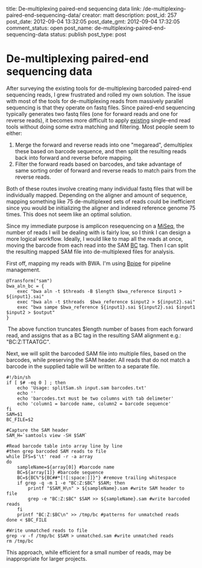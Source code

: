 title: De-multiplexing paired-end sequencing data
link: /de-multiplexing-paired-end-sequencing-data/
creator: matt
description: 
post_id: 257
post_date: 2012-09-04 13:32:05
post_date_gmt: 2012-09-04 17:32:05
comment_status: open
post_name: de-multiplexing-paired-end-sequencing-data
status: publish
post_type: post

# De-multiplexing paired-end sequencing data

After surveying the existing tools for de-multiplexing barcoded paired-end sequencing reads, I grew frustrated and rolled my own solution. The issue with most of the tools for de-multiplexing reads from massively parallel sequencing is that they operate on fastq files. Since paired-end sequencing typically generates two fastq files (one for forward reads and one for reverse reads), it becomes more difficult to apply [existing](http://hannonlab.cshl.edu/fastx_toolkit/commandline.html#fastx_barcode_splitter_usage) single-end read tools without doing some extra matching and filtering. Most people seem to either:

  1. Merge the forward and reverse reads into one "megaread", demultiplex these based on barcode sequence, and then split the resulting reads back into forward and reverse before mapping.
  2. Filter the forward reads based on barcodes, and take advantage of same sorting order of forward and reverse reads to match pairs from the reverse reads.

Both of these routes involve creating many individual fastq files that will be individually mapped. Depending on the aligner and amount of sequence, mapping something like 75 de-multiplexed sets of reads could be inefficient since you would be initializing the aligner and indexed reference genome 75 times. This does not seem like an optimal solution.

Since my immediate purpose is amplicon resequencing on a [MiSeq](http://www.illumina.com/systems/miseq.ilmn), the number of reads I will be dealing with is fairly low, so I think I can design a more logical workflow. Ideally, I would like to map all the reads at once, moving the barcode from each read into the SAM [BC](http://samtools.sourceforge.net/SAM1.pdf) tag. Then I can split the resulting mapped SAM file into de-multiplexed files for analysis.

First off, mapping my reads with BWA. I'm using [Bpipe](http://code.google.com/p/bpipe/) for pipeline management.
    
    @Transform("sam")
    bwa_aln_bc = {
        exec "bwa aln -t $threads -B $length $bwa_reference $input1 > ${input1}.sai"
        exec "bwa aln -t $threads  $bwa_reference $input2 > ${input2}.sai"
        exec "bwa sampe $bwa_reference ${input1}.sai ${input2}.sai $input1 $input2 > $output"
    }

 The above function truncates $length number of bases from each forward read, and assigns that as a BC tag in the resulting SAM alignment e.g.: "BC:Z:TTAATGC".

Next, we will split the barcoded SAM file into multiple files, based on the barcodes, while preserving the SAM header. All reads that do not match a barcode in the supplied table will be written to a separate file.
    
    #!/bin/sh
    if [ $# -eq 0 ] ; then
        echo 'Usage: splitSam.sh input.sam barcodes.txt'
        echo ''
        echo 'barcodes.txt must be two columns with tab delimeter'
        echo 'column1 = barcode name, column2 = barcode sequence'
    fi
    SAM=$1
    BC_FILE=$2
    
    #Capture the SAM header
    SAM_H=`samtools view -SH $SAM`
    
    #Read barcode table into array line by line
    #then grep barcoded SAM reads to file
    while IFS=$'\t' read -r -a array
    do
        sampleName=${array[0]} #barcode name
        BC=${array[1]} #barcode sequence
        BC=${BC%"${BC##*[![:space:]]}"} #remove trailing whitespace
        if grep -q -m 1 -e "BC:Z:$BC" $SAM; then
            printf "$SAM_H\n" > ${sampleName}.sam #write SAM header to file
            grep -e "BC:Z:$BC" $SAM >> ${sampleName}.sam #write barcoded reads
        fi
        printf "BC:Z:$BC\n" >> /tmp/bc #patterns for unmatched reads
    done < $BC_FILE
    
    #Write unmatched reads to file
    grep -v -f /tmp/bc $SAM > unmatched.sam #write unmatched reads
    rm /tmp/bc

This approach, while efficient for a small number of reads, may be inappropriate for larger projects.
